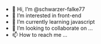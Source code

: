 - 👋 Hi, I’m @schwarzer-falke77
- 👀 I’m interested in front-end
- 🌱 I’m currently learning javascript
- 💞️ I’m looking to collaborate on ...
- 📫 How to reach me ...

<!---
schwarzer-falke77/schwarzer-falke77 is a ✨ special ✨ repository because its `README.md` (this file) appears on your GitHub profile.
You can click the Preview link to take a look at your changes.
--->
